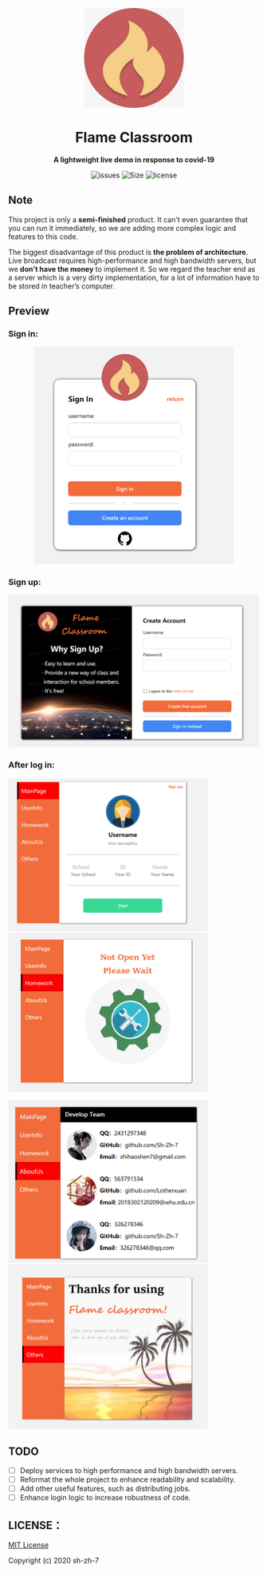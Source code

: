 <p align="center">
  <img src="./assets/icon.png"/ Height=200 Width=200>
</p>

<h1 align="center">Flame Classroom</h1>

<p align="center"><B>A lightweight live demo in response to covid-19</B></p>

<p align="center">
    <a href="https://github.com/Sh-Zh-7/Flame-Classroom/issues" style="text-decoration:none" >
        <img src="https://img.shields.io/github/issues/Sh-Zh-7/Flame-Classroom" alt="issues"/>
    </a>
    <a href="https://github.com/Sh-Zh-7/Flame-Classroom" style="text-decoration:none" >
        <img src="https://img.shields.io/github/repo-size/Sh-Zh-7/Flame-Classroom?style=plastic" alt="Size"/>
    </a>
  <a href="https://github.com/Sh-Zh-7/Flame-Classroom/blob/master/LICENSE" style="text-decoration:none">
        <img src="https://img.shields.io/github/license/Sh-Zh-7/Flame-Classroom" alt="license"/>
    </a>
</p>

## Note

This project is only a **semi-finished** product. It can't even guarantee that you can run it immediately, so we are adding more complex logic and features to this code.

The biggest disadvantage of this product is **the problem of architecture**. Live broadcast requires high-performance and high bandwidth servers, but we **don't have the money** to implement it. So we regard the teacher end as a server which is a very dirty implementation, for a lot of information have to be stored in teacher’s computer.

## Preview

### Sign in:

<p align="center"><img src="./assets/sign_in_page.png" width=400 float="left"/></p>

### Sign up:

<p align="center"><img src="./assets/create_account.png" width=600></p>

### After log in:

<img src="./assets/teacher_login.png" width=400/><img src="./assets/todo.png" width=400/>

<img src="./assets/about_us.png" width=400/><img src="./assets/thanks_for_using.png" width=400/>

## TODO

- [ ] Deploy services to high performance and high bandwidth servers.
- [ ] Reformat the whole project to enhance readability and scalability.
- [ ] Add other useful features, such as distributing jobs.
- [ ] Enhance login logic to increase robustness of code.

## LICENSE： 

[MIT License](https://github.com/Sh-Zh-7/Flame-Classroom/blob/master/LICENSE/)

Copyright (c) 2020 sh-zh-7



